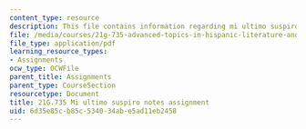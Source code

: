 ```yaml
---
content_type: resource
description: This file contains information regarding mi ultimo suspiro notes assignment.
file: /media/courses/21g-735-advanced-topics-in-hispanic-literature-and-film-the-films-of-luis-bunuel-fall-2013/6d35e85cb85c534034abe5ad11eb2458_MIT21G_735F13_ultimo_asgn.pdf
file_type: application/pdf
learning_resource_types:
- Assignments
ocw_type: OCWFile
parent_title: Assignments
parent_type: CourseSection
resourcetype: Document
title: 21G.735 Mi ultimo suspiro notes assignment
uid: 6d35e85c-b85c-5340-34ab-e5ad11eb2458
---
```

